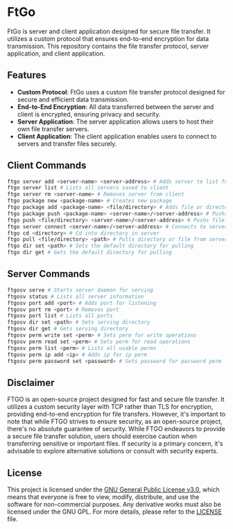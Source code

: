 # FtGo
FtGo is server and client application designed for secure file transfer. It utilizes a custom protocol that ensures end-to-end encryption for data transmission. This repository contains the file transfer protocol, server application, and client application.

## Features
- **Custom Protocol**: FtGo uses a custom file transfer protocol designed for secure and efficient data transmission.
- **End-to-End Encryption**: All data transferred between the server and client is encrypted, ensuring privacy and security.
- **Server Application**: The server application allows users to host their own file transfer servers.
- **Client Application**: The client application enables users to connect to servers and transfer files securely.

## Client Commands
```bash
ftgo server add <server-name> <server-address> # Adds server to list for using again
ftgo server list # Lists all servers saved to client
ftgo server rm <server-name> # Removes server from client
ftgo package new <package-name> # Creates new package
ftgo package add <package-name> <file/directory> # Adds file or directory to package
ftgo package push <package-name> <server-name>/<server-address> # Pushs package to server
ftgo push <file/directory> <server-name>/<server-address> # Pushs file or directory to server
ftgo server connect <server-name>/<server-address> # Connects to server and lists all files and directories
ftgo cd <directory> # Cd into directory in server
ftgo pull <file/directory> <path> # Pulls directory or file from server to path (if path blank it will pull to default dir)
ftgo dir set <path> # Sets the default directory for pulling
ftgo dir get # Gets the default directory for pulling
```
## Server Commands
```bash
ftgosv serve # Starts server daemon for serving
ftgosv status # Lists all server information
ftgosv port add <port> # Adds port for listening
ftgosv port rm <port> # Removes port
ftgosv port list # Lists all ports
ftgosv dir set <path> # Sets serving directory
ftgosv dir get # Gets serving directory
ftgosv perm write set <perm> # Sets perm for write operations
ftgosv perm read set <perm> # Sets perm for read operations
ftgosv perm list <perm> # Lists all usable perms
ftgosv perm ip add <ip> # Adds ip for ip perm
ftgosv perm password set <password> # Sets password for password perm
```

## Disclaimer
FTGO is an open-source project designed for fast and secure file transfer. It utilizes a custom security layer with TCP rather than TLS for encryption, providing end-to-end encryption for file transfers. However, it's important to note that while FTGO strives to ensure security, as an open-source project, there's no absolute guarantee of security. While FTGO endeavors to provide a secure file transfer solution, users should exercise caution when transferring sensitive or important files. If security is a primary concern, it's advisable to explore alternative solutions or consult with security experts.

## License

This project is licensed under the [GNU General Public License v3.0](LICENSE), which means that everyone is free to view, modify, distribute, and use the software for non-commercial purposes. Any derivative works must also be licensed under the GNU GPL. For more details, please refer to the [LICENSE](LICENSE) file.
